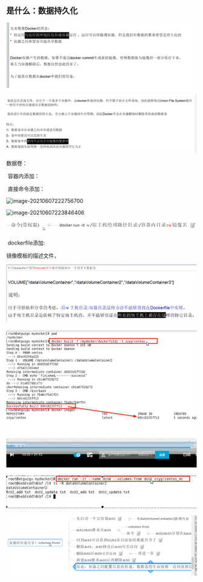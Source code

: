 ## 是什么：数据持久化

![image-20210607222139509](https://raw.githubusercontent.com/xgdwudi/images/master/img/image-20210607222139509.png)

![image-20210607222300200](https://raw.githubusercontent.com/xgdwudi/images/master/img/image-20210607222300200.png)

数据卷：

​	容器内添加：

​			直接命令添加：

![image-20210607222756700](C:%5CUsers%5C86155%5CAppData%5CRoaming%5CTypora%5Ctypora-user-images%5Cimage-20210607222756700.png)

![image-20210607223846406](C:%5CUsers%5C86155%5CAppData%5CRoaming%5CTypora%5Ctypora-user-images%5Cimage-20210607223846406.png)

![image-20210607223956664](https://raw.githubusercontent.com/xgdwudi/images/master/img/image-20210607223956664.png)

​			dockerfile添加:

镜像模板的描述文件，

![image-20210608205315508](https://raw.githubusercontent.com/xgdwudi/images/master/img/image-20210608205315508.png)

![image-20210608205729994](https://raw.githubusercontent.com/xgdwudi/images/master/img/image-20210608205729994.png)

![image-20210608211453975](https://raw.githubusercontent.com/xgdwudi/images/master/img/image-20210608211453975.png)

![image-20210608211518351](https://raw.githubusercontent.com/xgdwudi/images/master/img/image-20210608211518351.png)